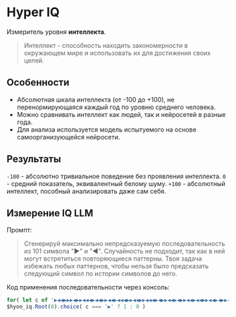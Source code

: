 # Hyper IQ

Измеритель уровня **интеллекта**. 

> Интеллект - способность находить закономерности в окружающем мире и использовать их для достижения своих целей.

## Особенности

- Абсолютная шкала интеллекта (от -100 до +100), не перенормирующаяся каждый год по уровню среднего человека.
- Можно сравнивать интеллект как людей, так и нейросетей в разные года.
- Для анализа используется модель испытуемого на основе самоорганизующейся нейросети. 

## Результаты

`-100` - абсолютно тривиальное поведение без проявления интеллекта.
`0` - средний показатель, эквивалентный белому шуму.
`+100` - абсолютный интеллект, пособный анализировать даже сам себя.

## Измерение IQ LLM

Промпт:

> Сгенерируй максимально непредсказуемую последовательность из 101 символа "▶" и "◀". Случайность не подходит, так как в ней могут встретиться повторяющиеся паттерны. Твоя задача избежать любых паттернов, чтобы нельзя было предсказать следующий символ по истории символов до него.

Код применения последовательности через консоль:

```javascript
for( let c of '▶◀◀▶▶▶◀▶▶◀◀◀▶◀◀▶▶◀◀▶◀◀◀▶▶◀◀▶▶◀◀◀▶◀▶▶◀◀▶◀▶▶◀◀▶◀◀▶▶◀◀▶◀▶▶◀◀▶◀◀▶▶◀◀▶▶◀◀◀▶◀◀▶▶◀◀▶◀▶▶◀◀▶◀◀▶▶◀◀▶▶◀◀◀▶▶◀◀◀▶▶' ) 
$hyoo_iq.Root(0).choice( c === '▶' ? 1 : 0 )
```
